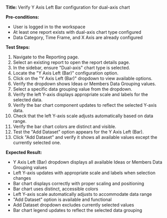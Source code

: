 **Title:** Verify Y Axis Left Bar configuration for dual-axis chart

**Pre-conditions:**
* User is logged in to the workspace
* At least one report exists with dual-axis chart type configured
* Data Category, Time Frame, and X Axis are already configured

**Test Steps:**
1. Navigate to the Reporting page.
2. Select an existing report to open the report details page.
3. In the sidebar, ensure "Dual-axis" chart type is selected.
4. Locate the "Y Axis Left (Bar)" configuration option.
5. Click on the "Y Axis Left (Bar)" dropdown to view available options.
6. Verify the dropdown shows Ideas or Members Data Grouping values.
7. Select a specific data grouping value from the dropdown.
8. Verify the left Y-axis displays appropriate scale and labels for the selected data.
9. Verify the bar chart component updates to reflect the selected Y-axis data.
10. Check that the left Y-axis scale adjusts automatically based on data range.
11. Verify the bar chart colors are distinct and visible.
12. Test the "Add Dataset" option appears for the Y Axis Left (Bar).
13. Click "Add Dataset" and verify it shows all available values except the currently selected one.

**Expected Result:**
* Y Axis Left (Bar) dropdown displays all available Ideas or Members Data Grouping values
* Left Y-axis updates with appropriate scale and labels when selection changes
* Bar chart displays correctly with proper scaling and positioning
* Bar chart uses distinct, accessible colors
* Left Y-axis scale automatically adjusts to accommodate data range
* "Add Dataset" option is available and functional
* Add Dataset dropdown excludes currently selected values
* Bar chart legend updates to reflect the selected data grouping